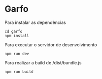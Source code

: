 # Garfo

Para instalar as dependências
```
cd garfo
npm install
```

Para executar o servidor de desenvolvimento
```
npm run dev
```

Para realizar a build de /dist/bundle.js
```
npm run build
```
